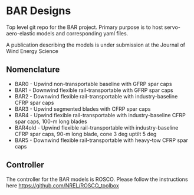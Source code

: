 # BAR Designs
Top level git repo for the BAR project. Primary purpose is to host servo-aero-elastic models and corresponding yaml files. 

A publication describing the models is under submission at the Journal of Wind Energy Science

## Nomenclature
* BAR0 - Upwind non-transportable baseline with GFRP spar caps
* BAR1 - Downwind flexible rail-transportable with GFRP spar caps
* BAR2 - Downwind flexible rail-transportable with industry-baseline CFRP spar caps
* BAR3 - Upwind segmented blades with CFRP spar caps
* BAR4 - Upwind flexible rail-transportable with industry-baseline CFRP spar caps, 100-m long blades 
* BAR4old - Upwind flexible rail-transportable with industry-baseline CFRP spar caps, 90-m long blade, cone 3 deg uptilt 5 deg
* BAR5 - Downwind flexible rail-transportable with heavy-tow CFRP spar caps

## Controller
The controller for the BAR models is ROSCO. Please follow the instructions here 
https://github.com/NREL/ROSCO_toolbox